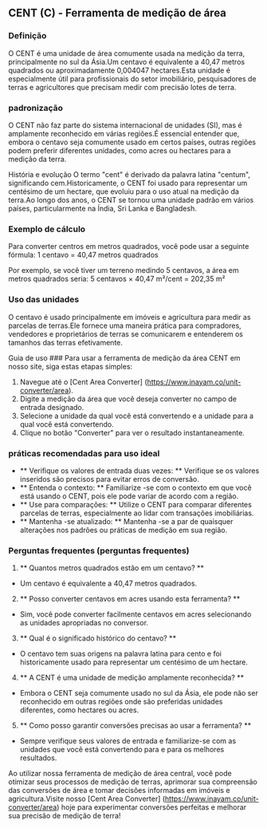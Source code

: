 ## CENT (C) - Ferramenta de medição de área

### Definição
O CENT é uma unidade de área comumente usada na medição da terra, principalmente no sul da Ásia.Um centavo é equivalente a 40,47 metros quadrados ou aproximadamente 0,004047 hectares.Esta unidade é especialmente útil para profissionais do setor imobiliário, pesquisadores de terras e agricultores que precisam medir com precisão lotes de terra.

### padronização
O CENT não faz parte do sistema internacional de unidades (SI), mas é amplamente reconhecido em várias regiões.É essencial entender que, embora o centavo seja comumente usado em certos países, outras regiões podem preferir diferentes unidades, como acres ou hectares para a medição da terra.

História e evolução
O termo "cent" é derivado da palavra latina "centum", significando cem.Historicamente, o CENT foi usado para representar um centésimo de um hectare, que evoluiu para o uso atual na medição da terra.Ao longo dos anos, o CENT se tornou uma unidade padrão em vários países, particularmente na Índia, Sri Lanka e Bangladesh.

### Exemplo de cálculo
Para converter centros em metros quadrados, você pode usar a seguinte fórmula:
1 centavo = 40,47 metros quadrados

Por exemplo, se você tiver um terreno medindo 5 centavos, a área em metros quadrados seria:
5 centavos × 40,47 m²/cent = 202,35 m²

### Uso das unidades
O centavo é usado principalmente em imóveis e agricultura para medir as parcelas de terras.Ele fornece uma maneira prática para compradores, vendedores e proprietários de terras se comunicarem e entenderem os tamanhos das terras efetivamente.

Guia de uso ###
Para usar a ferramenta de medição da área CENT em nosso site, siga estas etapas simples:
1. Navegue até o [Cent Area Converter] (https://www.inayam.co/unit-converter/area).
2. Digite a medição da área que você deseja converter no campo de entrada designado.
3. Selecione a unidade da qual você está convertendo e a unidade para a qual você está convertendo.
4. Clique no botão "Converter" para ver o resultado instantaneamente.

### práticas recomendadas para uso ideal
- ** Verifique os valores de entrada duas vezes: ** Verifique se os valores inseridos são precisos para evitar erros de conversão.
- ** Entenda o contexto: ** Familiarize -se com o contexto em que você está usando o CENT, pois ele pode variar de acordo com a região.
- ** Use para comparações: ** Utilize o CENT para comparar diferentes parcelas de terras, especialmente ao lidar com transações imobiliárias.
- ** Mantenha -se atualizado: ** Mantenha -se a par de quaisquer alterações nos padrões ou práticas de medição em sua região.

### Perguntas frequentes (perguntas frequentes)

1. ** Quantos metros quadrados estão em um centavo? **
- Um centavo é equivalente a 40,47 metros quadrados.

2. ** Posso converter centavos em acres usando esta ferramenta? **
- Sim, você pode converter facilmente centavos em acres selecionando as unidades apropriadas no conversor.

3. ** Qual é o significado histórico do centavo? **
- O centavo tem suas origens na palavra latina para cento e foi historicamente usado para representar um centésimo de um hectare.

4. ** A CENT é uma unidade de medição amplamente reconhecida? **
- Embora o CENT seja comumente usado no sul da Ásia, ele pode não ser reconhecido em outras regiões onde são preferidas unidades diferentes, como hectares ou acres.

5. ** Como posso garantir conversões precisas ao usar a ferramenta? **
- Sempre verifique seus valores de entrada e familiarize-se com as unidades que você está convertendo para e para os melhores resultados.

Ao utilizar nossa ferramenta de medição de área central, você pode otimizar seus processos de medição de terras, aprimorar sua compreensão das conversões de área e tomar decisões informadas em imóveis e agricultura.Visite nosso [Cent Area Converter] (https://www.inayam.co/unit-converter/area) hoje para experimentar conversões perfeitas e melhorar sua precisão de medição de terra!